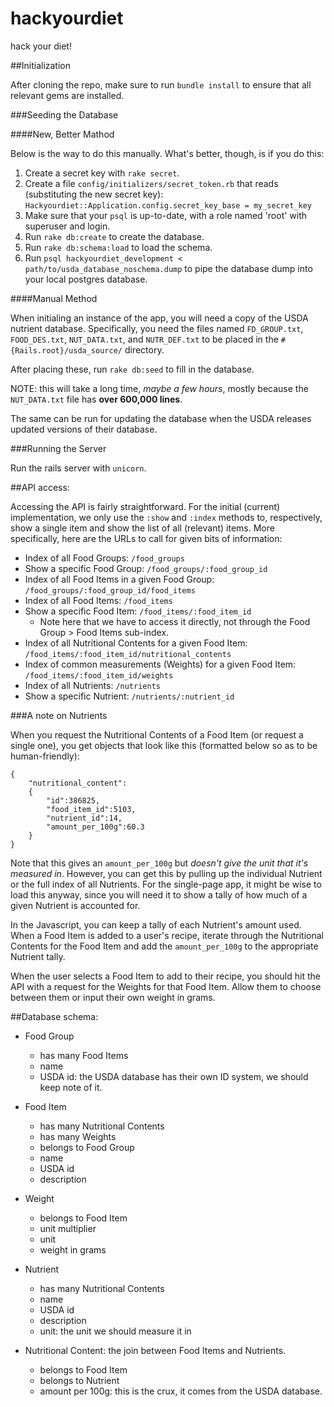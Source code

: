 hackyourdiet
============

hack your diet!

##Initialization

After cloning the repo, make sure to run `bundle install` to ensure that all relevant gems are installed.

###Seeding the Database

####New, Better Mathod

Below is the way to do this manually. What's better, though, is if you do this:

1. Create a secret key with `rake secret`.
1. Create a file `config/initializers/secret_token.rb` that reads (substituting the new secret key):
    `Hackyourdiet::Application.config.secret_key_base = my_secret_key`
1. Make sure that your `psql` is up-to-date, with a role named 'root' with superuser and login.
1. Run `rake db:create` to create the database.
1. Run `rake db:schema:load` to load the schema.
1. Run `psql hackyourdiet_development < path/to/usda_database_noschema.dump` to pipe the database dump into your local postgres database.

####Manual Method

When initialing an instance of the app, you will need a copy of the USDA nutrient database. Specifically, you need the files named `FD_GROUP.txt`, `FOOD_DES.txt`, `NUT_DATA.txt`, and `NUTR_DEF.txt` to be placed in the `#{Rails.root}/usda_source/` directory.

After placing these, run `rake db:seed` to fill in the database.

NOTE: this will take a long time, _maybe a few hours_, mostly because the `NUT_DATA.txt` file has **over 600,000 lines**.

The same can be run for updating the database when the USDA releases updated versions of their database.

###Running the Server

Run the rails server with `unicorn`.

##API access:

Accessing the API is fairly straightforward. For the initial (current) implementation, we only use the `:show` and `:index` methods to, respectively, show a single item and show the list of all (relevant) items. More specifically, here are the URLs to call for given bits of information:

- Index of all Food Groups: `/food_groups`
- Show a specific Food Group: `/food_groups/:food_group_id`
- Index of all Food Items in a given Food Group: `/food_groups/:food_group_id/food_items`
- Index of all Food Items: `/food_items`
- Show a specific Food Item: `/food_items/:food_item_id`
    - Note here that we have to access it directly, not through the Food Group > Food Items sub-index.
- Index of all Nutritional Contents for a given Food Item: `/food_items/:food_item_id/nutritional_contents`
- Index of common measurements (Weights) for a given Food Item: `/food_items/:food_item_id/weights`
- Index of all Nutrients: `/nutrients`
- Show a specific Nutrient: `/nutrients/:nutrient_id`

###A note on Nutrients

When you request the Nutritional Contents of a Food Item (or request a single one), you get objects that look like this (formatted below so as to be human-friendly):

    {
        "nutritional_content":
        {
            "id":386825,
            "food_item_id":5103,
            "nutrient_id":14,
            "amount_per_100g":60.3
        }
    }

Note that this gives an `amount_per_100g` but *doesn't give the unit that it's measured in*. However, you can get this by pulling up the individual Nutrient or the full index of all Nutrients. For the single-page app, it might be wise to load this anyway, since you will need it to show a tally of how much of a given Nutrient is accounted for.

In the Javascript, you can keep a tally of each Nutrient's amount used. When a Food Item is added to a user's recipe, iterate through the Nutritional Contents for the Food Item and add the `amount_per_100g` to the appropriate Nutrient tally.

When the user selects a Food Item to add to their recipe, you should hit the API with a request for the Weights for that Food Item. Allow them to choose between them or input their own weight in grams.

##Database schema:

- Food Group
    - has many Food Items
    - name
    - USDA id: the USDA database has their own ID system, we should keep note of it.

- Food Item
    - has many Nutritional Contents
    - has many Weights
    - belongs to Food Group
    - name
    - USDA id
    - description

- Weight
    - belongs to Food Item
    - unit multiplier
    - unit
    - weight in grams

- Nutrient
    - has many Nutritional Contents
    - name
    - USDA id
    - description
    - unit: the unit we should measure it in

- Nutritional Content: the join between Food Items and Nutrients.
    - belongs to Food Item
    - belongs to Nutrient
    - amount per 100g: this is the crux, it comes from the USDA database.
